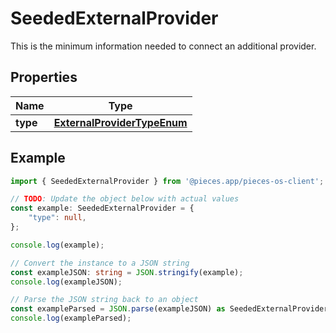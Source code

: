 
# SeededExternalProvider

This is the minimum information needed to connect an additional provider.

## Properties

Name | Type
------------ | -------------
**type** | [**ExternalProviderTypeEnum**](ExternalProviderTypeEnum)

## Example

```typescript
import { SeededExternalProvider } from '@pieces.app/pieces-os-client';

// TODO: Update the object below with actual values
const example: SeededExternalProvider = {
    "type": null,
};

console.log(example);

// Convert the instance to a JSON string
const exampleJSON: string = JSON.stringify(example);
console.log(exampleJSON);

// Parse the JSON string back to an object
const exampleParsed = JSON.parse(exampleJSON) as SeededExternalProvider;
console.log(exampleParsed);
```


